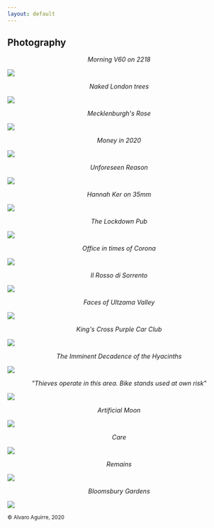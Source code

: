 ```yaml
---
layout: default
---
```


## Photography

<center class = "photo_title" ><i>Morning V60 on 2218</i></center>

<a href = "https://user-images.githubusercontent.com/29491896/84328959-5beff100-ab7b-11ea-8cc6-ef165532694d.JPG" target="_blank"><img class = "photo" src="https://user-images.githubusercontent.com/29491896/84328959-5beff100-ab7b-11ea-8cc6-ef165532694d.JPG"></a>

<center class = "photo_title" ><i>Naked London trees</i></center>

<a href = "https://user-images.githubusercontent.com/29491896/84372582-3c84b280-abd3-11ea-8eb5-da25ca8199ac.jpeg" target="_blank"><img class = "photo" src="https://user-images.githubusercontent.com/29491896/84372582-3c84b280-abd3-11ea-8eb5-da25ca8199ac.jpeg"></a>

<center class = "photo_title" ><i>Mecklenburgh's Rose</i></center>

<a href = "https://user-images.githubusercontent.com/29491896/84328944-509cc580-ab7b-11ea-9e66-580dae87aa1d.JPG" target="_blank"><img class = "photo" src="https://user-images.githubusercontent.com/29491896/84328944-509cc580-ab7b-11ea-9e66-580dae87aa1d.JPG"></a>

<center class = "photo_title" ><i>Money in 2020</i></center>

<a href = "https://user-images.githubusercontent.com/29491896/84372720-73f35f00-abd3-11ea-8dc3-5a7206149c71.jpeg" target="_blank"><img class = "photo" src="https://user-images.githubusercontent.com/29491896/84372720-73f35f00-abd3-11ea-8dc3-5a7206149c71.jpeg"></a>

<center class = "photo_title" ><i>Unforeseen Reason</i></center>

<a href = "https://user-images.githubusercontent.com/29491896/84328977-67431c80-ab7b-11ea-9f9a-d6ade01f9e2c.JPG" target="_blank"><img class = "photo" src="https://user-images.githubusercontent.com/29491896/84328977-67431c80-ab7b-11ea-9f9a-d6ade01f9e2c.JPG"></a>

<center class = "photo_title" ><i>Hannah Ker on 35mm</i></center>

<a href = "https://user-images.githubusercontent.com/29491896/84329008-74f8a200-ab7b-11ea-8afc-b22f61f55327.JPG" target="_blank"><img class = "photo" src="https://user-images.githubusercontent.com/29491896/84329008-74f8a200-ab7b-11ea-8afc-b22f61f55327.JPG"></a>

<center class = "photo_title" ><i>The Lockdown Pub</i></center>

<a href = "https://user-images.githubusercontent.com/29491896/84328969-64482c00-ab7b-11ea-94ca-4e0817576513.JPG" target="_blank"><img class = "photo" src="https://user-images.githubusercontent.com/29491896/84328969-64482c00-ab7b-11ea-94ca-4e0817576513.JPG"></a>

<center class = "photo_title" ><i>Office in times of Corona</i></center>

<a href = "https://user-images.githubusercontent.com/29491896/84328963-60b4a500-ab7b-11ea-8069-a1a43a7802d0.JPG" target="_blank"><img class = "photo" src="https://user-images.githubusercontent.com/29491896/84328963-60b4a500-ab7b-11ea-8069-a1a43a7802d0.JPG"></a>

<center class = "photo_title" ><i>Il Rosso di Sorrento</i></center>

<a href = "https://user-images.githubusercontent.com/29491896/84329034-80e46400-ab7b-11ea-84da-abd4e0afbc94.jpeg" target="_blank"><img class = "photo" src="https://user-images.githubusercontent.com/29491896/84329034-80e46400-ab7b-11ea-84da-abd4e0afbc94.jpeg"></a>

<center class = "photo_title" ><i>Faces of Ultzama Valley</i></center>

<a href = "https://user-images.githubusercontent.com/29491896/84329041-85108180-ab7b-11ea-8225-7ea15b5b0f6b.jpeg" target="_blank"><img class = "photo" src="https://user-images.githubusercontent.com/29491896/84329041-85108180-ab7b-11ea-8225-7ea15b5b0f6b.jpeg"></a>

<center class = "photo_title" ><i>King's Cross Purple Car Club</i></center>

<a href = "https://user-images.githubusercontent.com/29491896/84329089-a1acb980-ab7b-11ea-9424-e422063d7799.jpeg" target="_blank"><img class = "photo" src="https://user-images.githubusercontent.com/29491896/84329089-a1acb980-ab7b-11ea-9424-e422063d7799.jpeg"></a>

<center class = "photo_title" ><i>The Imminent Decadence of the Hyacinths</i></center>

<a href = "https://user-images.githubusercontent.com/29491896/84328966-6316ff00-ab7b-11ea-939c-a12ac18f6430.JPG" target="_blank"><img class = "photo" src="https://user-images.githubusercontent.com/29491896/84328966-6316ff00-ab7b-11ea-939c-a12ac18f6430.JPG"></a>

<center class = "photo_title" ><i>"Thieves operate in this area. Bike stands used at own risk"</i></center>

<a href = "https://user-images.githubusercontent.com/29491896/84372681-6342e900-abd3-11ea-9a4f-1d98eeafda57.jpeg" target="_blank"><img class = "photo" src="https://user-images.githubusercontent.com/29491896/84372681-6342e900-abd3-11ea-9a4f-1d98eeafda57.jpeg"></a>

<center class = "photo_title" ><i>Artificial Moon</i></center>

<a href = "https://user-images.githubusercontent.com/29491896/84328989-6c07d080-ab7b-11ea-99ed-3f6c71c5208c.JPG" target="_blank"><img class = "photo" src="https://user-images.githubusercontent.com/29491896/84328989-6c07d080-ab7b-11ea-99ed-3f6c71c5208c.JPG"></a>

<center class = "photo_title" ><i>Care</i></center>

<a href = "https://user-images.githubusercontent.com/29491896/84372616-48707480-abd3-11ea-9ff4-dc845eadc612.jpeg" target="_blank"><img class = "photo" src="https://user-images.githubusercontent.com/29491896/84372616-48707480-abd3-11ea-9ff4-dc845eadc612.jpeg"></a>

<center class = "photo_title" ><i>Remains</i></center>

<a href = "https://user-images.githubusercontent.com/29491896/84372526-25de5b80-abd3-11ea-9f19-17201bfb8d53.jpeg" target="_blank"><img class = "photo" src="https://user-images.githubusercontent.com/29491896/84372526-25de5b80-abd3-11ea-9f19-17201bfb8d53.jpeg"></a>

<center class = "photo_title" ><i>Bloomsbury Gardens</i></center>

<a href = "https://user-images.githubusercontent.com/29491896/84328971-65795900-ab7b-11ea-8064-721378c435a4.JPG" target="_blank"><img class = "photo" src="https://user-images.githubusercontent.com/29491896/84328971-65795900-ab7b-11ea-8064-721378c435a4.JPG"></a>

<sup>© Alvaro Aguirre, 2020</sup>
